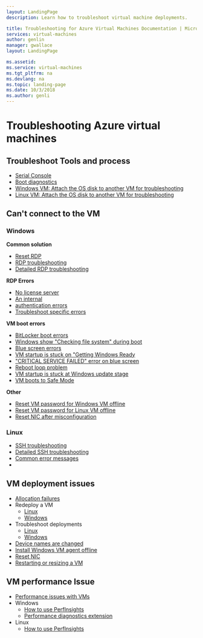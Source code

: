 ```yaml
---
layout: LandingPage
description: Learn how to troubleshoot virtual machine deployments.

title: Troubleshooting for Azure Virtual Machines Documentation | Microsoft Docs
services: virtual-machines
author: genlin
manager: gwallace
layout: LandingPage

ms.assetid:
ms.service: virtual-machines
ms.tgt_pltfrm: na
ms.devlang: na
ms.topic: landing-page
ms.date: 10/3/2018
ms.author: genli
---
```


# Troubleshooting Azure virtual machines

## Troubleshoot Tools and process

- [Serial Console](serial-console-windows.md)
- [Boot diagnostics](boot-diagnostics.md)
- [Windows VM: Attach the OS disk to another VM for troubleshooting](troubleshoot-recovery-disks-portal-windows.md)
- [Linux VM: Attach the OS disk to another VM for troubleshooting](troubleshoot-recovery-disks-portal-linux.md)

## Can't connect to the VM

### Windows

**Common solution**

- [Reset RDP](reset-rdp.md)
- [RDP troubleshooting](troubleshoot-rdp-connection.md)
- [Detailed RDP troubleshooting](detailed-troubleshoot-rdp.md)

**RDP Errors**

- [No license server](troubleshoot-rdp-no-license-server.md)
- [An internal ](Troubleshoot-rdp-internal-error.md)
- [authentication errors](troubleshoot-authentication-error-rdp-vm.md)
- [Troubleshoot specific errors](troubleshoot-specific-rdp-errors.md)

**VM boot errors**

* [BitLocker boot errors](troubleshoot-bitlocker-boot-error.md) 
* [Windows show "Checking file system" during boot](troubleshoot-check-disk-boot-error.md)
* [Blue screen errors](troubleshoot-common-blue-screen-error.md)
* [VM startup is stuck on "Getting Windows Ready](troubleshoot-vm-boot-configure-update.md)
* ["CRITICAL SERVICE FAILED" error on blue screen](troubleshoot-critical-service-failed-boot-error.md)
* [Reboot loop problem](troubleshoot-reboot-loop.md)
* [VM startup is stuck at Windows update stage](troubleshoot-stuck-updating-boot-error.md)
* [VM boots to Safe Mode](troubleshoot-rdp-safe-mode.md)

**Other**
- [Reset VM password for Windows VM offline](reset-local-password-without-agent.md)
- [Reset VM password for Linux VM offline](reset-password.md)
- [Reset NIC after misconfiguration](reset-network-interface.md)

### Linux

- [SSH troubleshooting](troubleshoot-ssh-connection.md)
- [Detailed SSH troubleshooting](detailed-troubleshoot-ssh-connection.md)
- [Common error messages](error-messages.md)
- 
## VM deployment issues

- [Allocation failures](allocation-failure.md)
- Redeploy a VM
	- [Linux](redeploy-to-new-node-linux.md)
	- [Windows](redeploy-to-new-node-windows.md)
- Troubleshoot deployments
	- [Linux](troubleshoot-deploy-vm-linux.md)
	- [Windows](troubleshoot-deploy-vm-windows.md)
- [Device names are changed](troubleshoot-device-names-problems.md)
- [Install Windows VM agent offline](install-vm-agent-offline.md)
- [Reset NIC](reset-network-interface.md)
- [Restarting or resizing a VM](restart-resize-error-troubleshooting.md)

## VM performance Issue
- [Performance issues with VMs](performance-diagnostics.md)
- Windows
    - [How to use PerfInsights](how-to-use-perfinsights.md)
    - [Performance diagnostics extension](performance-diagnostics-vm-extension.md)
- Linux
	- [How to use PerfInsights](how-to-use-perfinsights-linux.md)